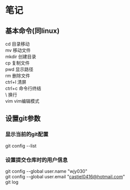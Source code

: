 # 笔记
## 基本命令(同linux)
cd 目录移动  
mv 移动文件  
mkdir  创建目录  
cp 复制文件  
pwd 显示路径  
rm 删除文件  
ctrl+l 清屏  
ctrl+c 命令行终结  
\ 换行  
vim vim编辑模式
## 设置git参数  
### 显示当前的git配置  
git config --list  
### 设置提交仓库时的用户信息  
git config --global user.name "wjy030"  
git config --global user.email "castiel0416@hotmail.com"  
git log  
